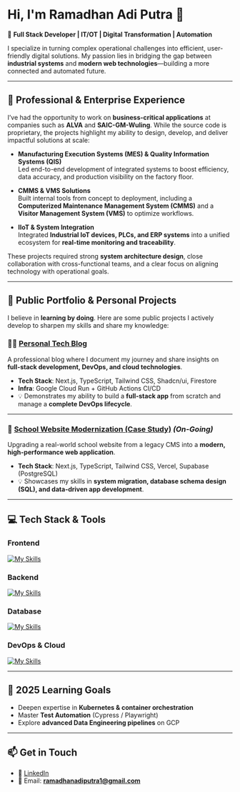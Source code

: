 # Hi, I'm Ramadhan Adi Putra 👋  

🚀 **Full Stack Developer | IT/OT | Digital Transformation | Automation**  

I specialize in turning complex operational challenges into efficient, user-friendly digital solutions. My passion lies in bridging the gap between **industrial systems** and **modern web technologies**—building a more connected and automated future.  

---

## 🏢 Professional & Enterprise Experience  

I’ve had the opportunity to work on **business-critical applications** at companies such as **ALVA** and **SAIC-GM-Wuling**. While the source code is proprietary, the projects highlight my ability to design, develop, and deliver impactful solutions at scale:  

- **Manufacturing Execution Systems (MES) & Quality Information Systems (QIS)**  
  Led end-to-end development of integrated systems to boost efficiency, data accuracy, and production visibility on the factory floor.  

- **CMMS & VMS Solutions**  
  Built internal tools from concept to deployment, including a **Computerized Maintenance Management System (CMMS)** and a **Visitor Management System (VMS)** to optimize workflows.  

- **IIoT & System Integration**  
  Integrated **Industrial IoT devices, PLCs, and ERP systems** into a unified ecosystem for **real-time monitoring and traceability**.  

These projects required strong **system architecture design**, close collaboration with cross-functional teams, and a clear focus on aligning technology with operational goals.  

---

## 🚀 Public Portfolio & Personal Projects  

I believe in **learning by doing**. Here are some public projects I actively develop to sharpen my skills and share my knowledge:  

### 👨‍💻 [Personal Tech Blog](https://ramadhans.my.id)  
A professional blog where I document my journey and share insights on **full-stack development, DevOps, and cloud technologies**.  
- **Tech Stack**: Next.js, TypeScript, Tailwind CSS, Shadcn/ui, Firestore  
- **Infra**: Google Cloud Run + GitHub Actions CI/CD  
- 💡 Demonstrates my ability to build a **full-stack app** from scratch and manage a **complete DevOps lifecycle**.  

---

### 🏫 [School Website Modernization (Case Study)](http://libmicikarang.sch.id) *(On-Going)*  
Upgrading a real-world school website from a legacy CMS into a **modern, high-performance web application**.  
- **Tech Stack**: Next.js, TypeScript, Tailwind CSS, Vercel, Supabase (PostgreSQL)  
- 💡 Showcases my skills in **system migration, database schema design (SQL), and data-driven app development**.  

---

## 💻 Tech Stack & Tools  

### **Frontend**  
[![My Skills](https://skillicons.dev/icons?i=js,react,nextjs,ts,tailwind,threejs)](https://skillicons.dev)  

### **Backend**  
[![My Skills](https://skillicons.dev/icons?i=js,py,nodejs,deno,express,laravel,sequelize,prisma)](https://skillicons.dev)  

### **Database**  
[![My Skills](https://skillicons.dev/icons?i=mysql,postgres,supabase,firebase,influxdb)](https://skillicons.dev)  

### **DevOps & Cloud**  
[![My Skills](https://skillicons.dev/icons?i=gcp,aws,docker,git,githubactions,nginx,cloudflare)](https://skillicons.dev)  

---

## 🌱 2025 Learning Goals  

- Deepen expertise in **Kubernetes & container orchestration**  
- Master **Test Automation** (Cypress / Playwright)  
- Explore **advanced Data Engineering pipelines** on GCP  

---

## 📫 Get in Touch  

- 💼 [LinkedIn](https://www.linkedin.com/in/ramadhanadi/)  
- 📧 Email: **ramadhanadiputra1@gmail.com**  
